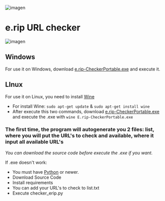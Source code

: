 ![imagen](https://img.shields.io/github/downloads/u0f/e.rip-checker/total)
# e.rip URL checker
![imagen](https://user-images.githubusercontent.com/45316362/138503854-621dc38f-06a6-4317-b61c-32cae12d0a1a.png)

## Windows
For use it on Windows, download [e.rip-CheckerPortable.exe](https://github.com/u0f/e.rip-checker/releases/tag/e.rip) and execute it. 

## LInux
For use it on Linux, you need to install [Wine](https://www.winehq.org/)
- For install Wine: `sudo apt-get update` & `sudo apt-get install wine`
- After execute this two commands, download [e.rip-CheckerPortable.exe](https://github.com/u0f/e.rip-checker/releases/tag/e.rip) and execute the .exe with `wine E.rip-CheckerPortable.exe`


### **The first time, the program will autogenerate you 2 files: **list**, where you will put the URL's to check and **available**, where it input all available URL's**

_You can download the source code before execute the .exe if you want._

If .exe doesn't work:
- You must have [Python](https://www.python.org/downloads/) or newer.
- Download Source Code
- Install requirements
- You can add your URL's to check to list.txt
- Execute checker_erip.py

